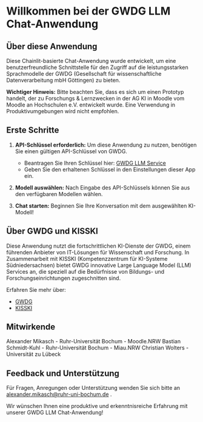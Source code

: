 # Willkommen bei der GWDG LLM Chat-Anwendung

## Über diese Anwendung

Diese Chainlit-basierte Chat-Anwendung wurde entwickelt, um eine benutzerfreundliche Schnittstelle für den Zugriff auf die leistungsstarken Sprachmodelle der GWDG (Gesellschaft für wissenschaftliche Datenverarbeitung mbH Göttingen) zu bieten.

**Wichtiger Hinweis:** Bitte beachten Sie, dass es sich um einen Prototyp handelt, der zu Forschungs & Lernzwecken in der AG KI in Moodle vom Moodle an Hochschulen e.V. entwickelt wurde. Eine Verwendung in Produktivumgebungen wird nicht empfohlen.

## Erste Schritte

1. **API-Schlüssel erforderlich:** Um diese Anwendung zu nutzen, benötigen Sie einen gültigen API-Schlüssel von GWDG. 
   - Beantragen Sie Ihren Schlüssel hier: [GWDG LLM Service](https://kisski.gwdg.de/en/leistungen/2-02-llm-service/)
   - Geben Sie den erhaltenen Schlüssel in den Einstellungen dieser App ein.

2. **Modell auswählen:** Nach Eingabe des API-Schlüssels können Sie aus den verfügbaren Modellen wählen.

3. **Chat starten:** Beginnen Sie Ihre Konversation mit dem ausgewählten KI-Modell!

## Über GWDG und KISSKI

Diese Anwendung nutzt die fortschrittlichen KI-Dienste der GWDG, einem führenden Anbieter von IT-Lösungen für Wissenschaft und Forschung. In Zusammenarbeit mit KISSKI (Kompetenzzentrum für KI-Systeme Südniedersachsen) bietet GWDG innovative Large Language Model (LLM) Services an, die speziell auf die Bedürfnisse von Bildungs- und Forschungseinrichtungen zugeschnitten sind.

Erfahren Sie mehr über:
- [GWDG](https://www.gwdg.de/)
- [KISSKI](https://kisski.gwdg.de/)

## Mitwirkende

Alexander Mikasch - Ruhr-Universität Bochum - Moodle.NRW
Bastian Schmidt-Kuhl - Ruhr-Universität Bochum - Miau.NRW
Christian Wolters - Universität zu Lübeck

## Feedback und Unterstützung

Für Fragen, Anregungen oder Unterstützung wenden Sie sich bitte an alexander.mikasch@ruhr-uni-bochum.de .

Wir wünschen Ihnen eine produktive und erkenntnisreiche Erfahrung mit unserer GWDG LLM Chat-Anwendung!